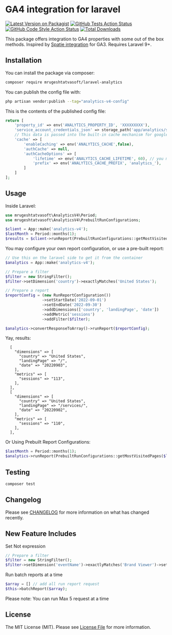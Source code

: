 # GA4 integration for laravel

[![Latest Version on Packagist](https://img.shields.io/packagist/v/mrugeshtatvasoft/laravel-analytics.svg?style=flat-square)](https://packagist.org/packages/mrugeshtatvasoft/laravel-analytics)
[![GitHub Tests Action Status](https://img.shields.io/github/workflow/status/mrugeshtatvasoft/laravel-analytics/run-tests?label=tests)](https://github.com/mrugeshtatvasoft/laravel-analytics/actions?query=workflow%3Arun-tests+branch%3Amain)
[![GitHub Code Style Action Status](https://img.shields.io/github/workflow/status/mrugeshtatvasoft/laravel-analytics/Fix%20PHP%20code%20style%20issues?label=code%20style)](https://github.com/mrugeshtatvasoft/laravel-analytics/actions?query=workflow%3A"Fix+PHP+code+style+issues"+branch%3Amain)
[![Total Downloads](https://img.shields.io/packagist/dt/mrugeshtatvasoft/laravel-analytics.svg?style=flat-square)](https://packagist.org/packages/mrugeshtatvasoft/laravel-analytics)

This package offers integration to GA4 properties with some out of the box methods. Inspired by [Spatie integration](https://github.com/spatie/laravel-analytics) for GA3. Requires Laravel 9+.

## Installation

You can install the package via composer:

```bash
composer require mrugeshtatvasoft/laravel-analytics
```

You can publish the config file with:

```bash
php artisan vendor:publish --tag="analytics-v4-config"
```

This is the contents of the published config file:

```php
return [
    'property_id' => env('ANALYTICS_PROPERTY_ID', 'XXXXXXXXX'),
    'service_account_credentials_json' => storage_path('app/analytics/service-account-credentials.json'),
    // This data is passed into the built-in cache mechanism for google's CredentialWrapper
    'cache' => [
        'enableCaching' => env('ANALYTICS_CACHE',false),
        'authCache' => null,
        'authCacheOptions' => [
            'lifetime' => env('ANALYTICS_CACHE_LIFETIME', 60), // you may want to set this higher
            'prefix' => env('ANALYTICS_CACHE_PREFIX', 'analytics_'),
        ]
    ]
];
```

## Usage
Inside Laravel:

```php
use mrugeshtatvasoft\AnalyticsV4\Period;
use mrugeshtatvasoft\AnalyticsV4\PrebuiltRunConfigurations;

$client = App::make('analytics-v4');
$lastMonth = Period::months(1);
$results = $client->runReport(PrebuiltRunConfigurations::getMostVisitedPages($lastMonth));
```

You may configure your own report configuration, or use a pre-built report:
```php
// Use this on the laravel side to get it from the container
$analytics = App::make('analytics-v4');

// Prepare a filter
$filter = new StringFilter();
$filter->setDimension('country')->exactlyMatches('United States');

// Prepare a report
$reportConfig = (new RunReportConfiguration())
                ->setStartDate('2022-09-01')
                ->setEndDate('2022-09-30')
                ->addDimensions(['country', 'landingPage', 'date'])
                ->addMetric('sessions')
                ->addFilter($filter);

$analytics->convertResponseToArray()->runReport($reportConfig);
```
Yay, results:
```
  [
    "dimensions" => [
      "country" => "United States",
      "landingPage" => "/",
      "date" => "20220903",
    ],
    "metrics" => [
      "sessions" => "113",
    ],
  ],
  [
    "dimensions" => [
      "country" => "United States",
      "landingPage" => "/services/",
      "date" => "20220902",
    ],
    "metrics" => [
      "sessions" => "110",
    ],
  ],
```
Or Using Prebuilt Report Configurations:

```php
$lastMonth = Period::months(1);
$analytics->runReport(PrebuiltRunConfigurations::getMostVisitedPages($lastMonth));
```
## Testing

```bash
composer test
```

## Changelog

Please see [CHANGELOG](CHANGELOG.md) for more information on what has changed recently.

## New Feature Includes

Set Not expression 

```php
// Prepare a filter
$filter = new StringFilter();
$filter->setDimension('eventName')->exactlyMatches('Brand Viewer')->setNotExpression();
```
Run batch reports at a time
```php
$array = [] // add all run report request
$this->batchReport($array);
```
Please note: You can run Max 5 request at a time

## License

The MIT License (MIT). Please see [License File](LICENSE.md) for more information.
